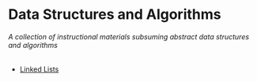 # Data Structures and Algorithms #
###### A collection of instructional materials subsuming abstract data structures and algorithms ######

- [Linked Lists](linked-lists)
